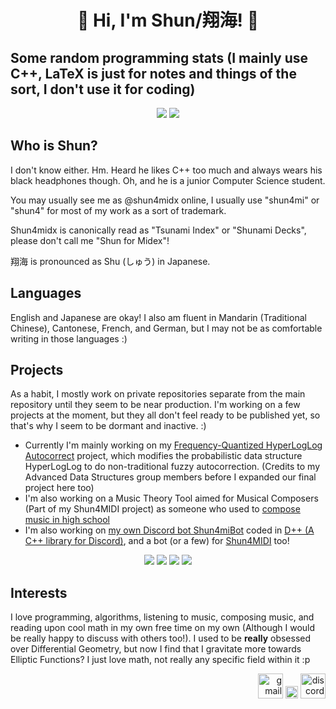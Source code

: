 <h1 align="center"><b> 🌠 Hi, I'm Shun/翔海! 🌠 </b></h1>

<h2><b>Some random programming stats (I mainly use C++, LaTeX is just for notes and things of the sort, I don't use it for coding)</b></h2>
<p align="center">
  <a href="https://github.com/shun4midx?tab=repositories"><img src="https://shun4midx.vercel.app/api/top-langs?username=shun4midx&show_icons=true&layout=compact&langs_count=10&locale=en&title_color=00d4b2&bg_color=000000&border_color=00d4b2&text_color=00d4b2&custom_title=Shun's%20Language%20Usage&exclude_repo=shun-github-readme-stats,FAI"/></a>
  <a href="https://github.com/shun4midx?tab=repositories"><img src="https://shun4midx.vercel.app/api/top-langs?username=shun4midx&show_icons=true&layout=compact&langs_count=10&locale=ja&title_color=00d4b2&bg_color=000000&border_color=00d4b2&text_color=00d4b2&custom_title=翔海が最もよく使う言語&exclude_repo=shun-github-readme-stats,FAI"/></a>
</p>

## Who is Shun?
I don't know either. Hm. Heard he likes C++ too much and always wears his black headphones though. Oh, and he is a junior Computer Science student.

You may usually see me as @shun4midx online, I usually use "shun4mi" or "shun4" for most of my work as a sort of trademark.

Shun4midx is canonically read as "Tsunami Index" or "Shunami Decks", please don't call me "Shun for Midex"!

翔海 is pronounced as Shu (しゅう) in Japanese.

## Languages
English and Japanese are okay! I also am fluent in Mandarin (Traditional Chinese), Cantonese, French, and German, but I may not be as comfortable writing in those languages :)

## Projects
As a habit, I mostly work on private repositories separate from the main repository until they seem to be near production. I'm working on a few projects at the moment, but they all don't feel ready to be published yet, so that's why I seem to be dormant and inactive. :)
 - Currently I'm mainly working on my [Frequency-Quantized HyperLogLog Autocorrect](https://github.com/shun4midx/FQ-HyperLogLog-Autocorrect) project, which modifies the probabilistic data structure HyperLogLog to do non-traditional fuzzy autocorrection. (Credits to my Advanced Data Structures group members before I expanded our final project here too)
 - I'm also working on a Music Theory Tool aimed for Musical Composers (Part of my Shun4MIDI project) as someone who used to [compose music in high school](https://youtu.be/fNU0zx5wI3Q)
 - I'm also working on [my own Discord bot Shun4miBot](https://github.com/shun4midx/Shun4miBot) coded in [D++ (A C++ library for Discord)](https://dpp.dev/), and a bot (or a few) for [Shun4MIDI](https://github.com/shun4midx/Shun4MIDI-Bot) too!

<p align="center">
  <a href="https://github.com/shun4midx/FQ-HyperLogLog-Autocorrect"><img src="https://shun4midx.vercel.app/api/pin/?username=shun4midx&repo=FQ-HyperLogLog-Autocorrect&layout=compact&title_color=00d4b2&bg_color=000000&text_color=00d4b2&border_color=00d4b2"></a>
  <a href="https://github.com/shun4midx/FQ-HLL-Keyboard"><img src="https://shun4midx.vercel.app/api/pin/?username=shun4midx&repo=FQ-HLL-Keyboard&layout=compact&title_color=00d4b2&bg_color=000000&text_color=00d4b2&border_color=00d4b2&description_lines_count=3"></a>
  <a href="https://github.com/shun4midx/FQ-HLL-Bot"><img src="https://shun4midx.vercel.app/api/pin/?username=shun4midx&repo=FQ-HLL-Bot&layout=compact&title_color=00d4b2&bg_color=000000&text_color=00d4b2&border_color=00d4b2&description_lines_count=2"></a>
  <a href="https://github.com/shun4midx/Pink-Purple-Blue-VSCode-Theme"><img src="https://shun4midx.vercel.app/api/pin/?username=shun4midx&repo=Pink-Purple-Blue-VSCode-Theme&layout=compact&title_color=00d4b2&bg_color=000000&text_color=00d4b2&border_color=00d4b2"></a>
</p>

## Interests
I love programming, algorithms, listening to music, composing music, and reading upon cool math in my own free time on my own (Although I would be really happy to discuss with others too!). I used to be **really** obsessed over Differential Geometry, but now I find that I gravitate more towards Elliptic Functions? I just love math, not really any specific field within it :p

<p align="right">
  <a href="mailto:shun4midx@gmail.com"><img src="https://static.vecteezy.com/system/resources/previews/022/484/516/non_2x/google-mail-gmail-icon-logo-symbol-free-png.png" alt="gmail" width="40" height="40"/></a>
  <a href="https://github.com/shun4midx"><img src="https://upload.wikimedia.org/wikipedia/commons/2/24/Transparent_Square_Tiles_Texture.png" alt="space" width="20"/></a>
  <a href="https://discordapp.com/users/1278670248517828650"><img src="https://uxwing.com/wp-content/themes/uxwing/download/brands-and-social-media/discord-square-color-icon.png" alt="discord" width="40" height="40"/></a>
</p>
